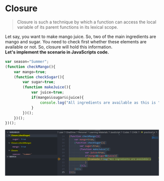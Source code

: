 # Closure
>Closure is such a technique by which a function can access the local variable of its parent functions in its lexical scope.

Let say, you want to make mango juice. So, two of the main ingredients are mango and sugar. You need to check first whether these elements are available or not. So, closure will hold this information.  
**Let's implement the scenario in JavaScripts code.**
```js
var season="Summer";
(function checkMango(){
    var mango=true;
    (function checkSugar(){
        var sugar=true;
        (function makeJuice(){
            var juice=true;
            if(mango&&sugar&&juice){
                console.log("All ingredients are available as this is "+season+"season");
            }
        })();
    })();
})();
```
![Execution process](https://github.com/Jahid-Iqbal/Short-Summary-of-You-Don-t-Know-JavaScript-by-Kyle-Simpson/blob/main/closure.png)

